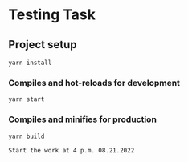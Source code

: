 # Testing Task 

## Project setup
```
yarn install
```

### Compiles and hot-reloads for development
```
yarn start
```

### Compiles and minifies for production
```
yarn build
```


```
Start the work at 4 p.m. 08.21.2022
```

